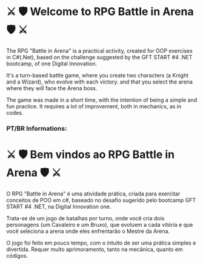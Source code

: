 <h1> ⚔ 🛡 Welcome to RPG Battle in Arena 🛡 ⚔ </h1>

<p>The RPG "Battle in Arena" is a practical activity, created for OOP exercises in C#(.Net), based on the challenge suggested by the GFT START #4 .NET bootcamp,
of one Digital Innovation.</p>
<p>It's a turn-based battle game, where you create two characters (a Knight and a Wizard), who evolve with each victory.
and that you select the arena where they will face the Arena boss.</p>
<p>The game was made in a short time, with the intention of being a simple and fun practice. It requires a lot of improvement, both in mechanics,
as in codes.</p>

<h3>PT/BR Informations: </h3>
<h1> ⚔ 🛡 Bem vindos ao RPG Battle in Arena 🛡 ⚔ </h1>

<p> O RPG "Battle in Arena" é uma atividade prática, criada para exercitar conceitos de POO em c#, baseado no desafio sugerido pelo
bootcamp GFT START #4 .NET, na Digital Innovation one.</p>
<p>Trata-se de um jogo de batalhas por turno, onde você cria dois personagens (um Cavaleiro e um Bruxo), que evoluem a cada vitória
e que você seleciona a arena onde eles enfrentarão o Mestre da Arena.</p>
<p>O jogo foi feito em pouco tempo, com o intuito de ser uma prática simples e divertida. Requer muito aprimoramento, tanto na mecânica,
quanto em códigos.</p>
